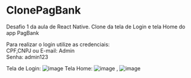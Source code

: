 # ClonePagBank
Desafio 1 da aula de React Native. Clone da tela de Login e tela Home do app PagBank

Para realizar o login utilize as credenciais:
<br>CPF,CNPJ ou E-mail: Admin
<br>Senha: admin123

Tela de Login: ![image](https://user-images.githubusercontent.com/89466436/145859093-9958f249-571e-4b33-aeb3-3947c5507964.png)
Tela Home: ![image](https://user-images.githubusercontent.com/89466436/145859318-d3dcc03b-976e-4511-b971-86fb578b2b78.png) , ![image](https://user-images.githubusercontent.com/89466436/145859375-f0d0ec21-1a12-4c48-9227-c6822324d61f.png)

